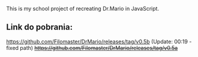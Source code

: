 ﻿This is my school project of recreating Dr.Mario in JavaScript.

## Link do pobrania:
https://github.com/Filomaster/DrMario/releases/tag/v0.5b (Update: 00:19 - fixed path)
~~https://github.com/Filomaster/DrMario/releases/tag/v0.5a~~
